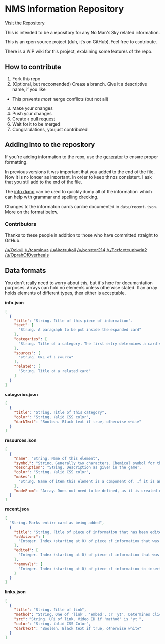 # NMS Information Repository
[Visit the Repository](http://secretonline.github.io/NMS-Info)

This is intended to be a repository for any No Man's Sky related information.

This is an open source project (duh, it's on GitHub). Feel free to contribute.

There is a WIP wiki for this project, explaining some features of the repo.

## How to contribute
1. Fork this repo
2. (Optional, but reccomended) Create a branch. Give it a descriptive name, if you like
  * This prevents _most_ merge conflicts (but not all)
3. Make your changes
4. Push your changes
5. Create a [pull request](https://github.com/SecretOnline/NMS-Info/compare)
6. Wait for it to be merged
7. Congratulations, you just contributed!

## Adding into to the repository

If you're adding information to the repo, use the [generator](http://secretonline.github.io/NMS-Info/generator.html) to ensure proper formatting.

In previous versions it was important that you added to the end of the file. Now it is no longer as important. In order to keep things consistent, I ask that you still add to the end of the file.

The [info dump](http://secretonline.github.io/NMS-Info/infodump.html) can be used to quickly dump all of the information, which can help with grammar and spelling checking.

Changes to the information cards can be documented in `data/recent.json`. More on the format below.

### Contributors

Thanks to these people in addition to those who have committed straight to GitHub.

[/u/Ockvil](https://reddit.com/u/Ockvil)
[/u/teaminus](https://reddit.com/u/teaminus)
[/u/Akatsukaii](https://reddit.com/u/Akatsukaii)
[/u/benstor214](https://reddit.com/u/benstor214)
[/u/Perfecteuphoria2](https://reddit.com/u/Perfecteuphoria2)
[/u/OprahOfOverheals](https://reddit.com/u/OprahOfOverheals)

## Data formats

You don't really need to worry about this, but it's here for documentation purposes. Arrays can hold no elements unless otherwise stated. If an array holds elements of different types, then either is acceptable.

**info.json**

``` JSON
[
  {
    "title": "String. Title of this piece of information",
    "text": [
      "String. A paragraph to be put inside the expanded card"
    ],
    "categories": [
      "String. Title of a category. The first entry determines a card's header background and text color"
    ],
    "sources": [
      "String. URL of a source"
    ],
    "related": [
      "String. Title of a related card"
    ]
  }
]
```

**categories.json**

``` JSON
[
  {
    "title": "String. Title of this category",
    "color": "String. Valid CSS color",
    "darkText": "Boolean. Black text if true, otherwise white"
  }
]
```

**resources.json**

``` JSON
[
  {
    "name": "String. Name of this element",
    "symbol": "String. Generally two characters. Chemical symbol for this element",
    "description": "String. Description as given in the game",
    "color": "String. Valid CSS color",
    "makes": [
      "String. Name of item this element is a component of. If it is another element, then this will link to that element"
    ],
    "madeFrom": "Array. Does not need to be defined, as it is created when the page loads"
  }
]
```

**recent.json**

``` JSON
[
  "String. Marks entire card as being added",
  {
    "title": "String. Title of piece of information that has been edited",
    "additions": [
      "Integer. Index (starting at 0) of piece of information that was added"
    ],
    "edited": [
      "Integer. Index (starting at 0) of piece of information that was edited"
    ],
    "removals": [
      "Integer. Index (starting at 0) of piece of information to insert a removal notice before"
    ]
  }
]
```

**links.json**

``` JSON
[
  {
    "title": "String. Title of link",
    "method": "String. One of 'link', 'embed', or 'yt'. Determines click behaviour",
    "src": "String. URL of link. Video ID if 'method' is 'yt'",
    "color": "String. Valid CSS Color",
    "darkText": "Boolean. Black text if true, otherwise white"
  }
]
```
